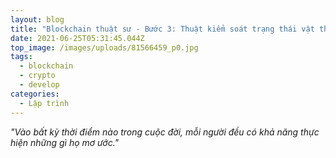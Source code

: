 ```yaml
---
layout: blog
title: "Blockchain thuật sư - Bước 3: Thuật kiểm soát trạng thái vật thể"
date: 2021-06-25T05:31:45.044Z
top_image: /images/uploads/81566459_p0.jpg
tags:
  - blockchain
  - crypto
  - develop
categories:
  - Lập trình
---
```

*"Vào bất kỳ thời điểm nào trong cuộc đời, mỗi người đều có khả năng thực hiện những gì họ mơ ước."*